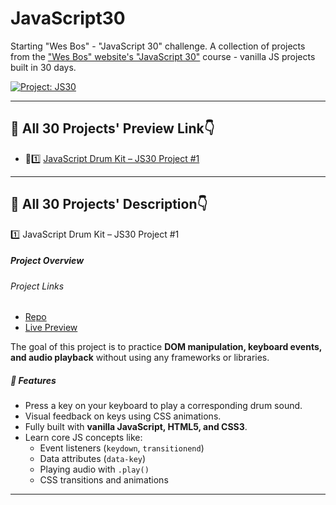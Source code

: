 # JavaScript30
Starting "Wes Bos" - "JavaScript 30" challenge. A collection of projects from the ["Wes Bos" website's "JavaScript 30"](https://javascript30.com/) course - vanilla JS projects built in 30 days.

[![Project: JS30](https://img.shields.io/badge/JS30-Challenge-blue.svg)](https://javascript30.com/)

---

<!-- ===================== 30 Projects' Preview Link ===================== -->
## 🔗 All 30 Projects' Preview Link👇

  - 🐯1️⃣ [JavaScript Drum Kit – JS30 Project #1](https://sumitnemaa.github.io/JavaScript30/01%20-%20JavaScript%20Drum%20Kit/)

---

## 🔗 All 30 Projects' Description👇

1️⃣ JavaScript Drum Kit – JS30 Project #1

##### Project Overview
###### Project Links
  - [Repo](https://github.com/sumitnemaa/JavaScript30/tree/main/01%20-%20JavaScript%20Drum%20Kit)
  - [Live Preview](https://sumitnemaa.github.io/JavaScript30/01%20-%20JavaScript%20Drum%20Kit/)

The goal of this project is to practice **DOM manipulation, keyboard events, and audio playback** without using any frameworks or libraries.

##### 🎯 Features

- Press a key on your keyboard to play a corresponding drum sound.
- Visual feedback on keys using CSS animations.
- Fully built with **vanilla JavaScript, HTML5, and CSS3**.
- Learn core JS concepts like:
  - Event listeners (`keydown`, `transitionend`)
  - Data attributes (`data-key`)
  - Playing audio with `.play()`
  - CSS transitions and animations

---
